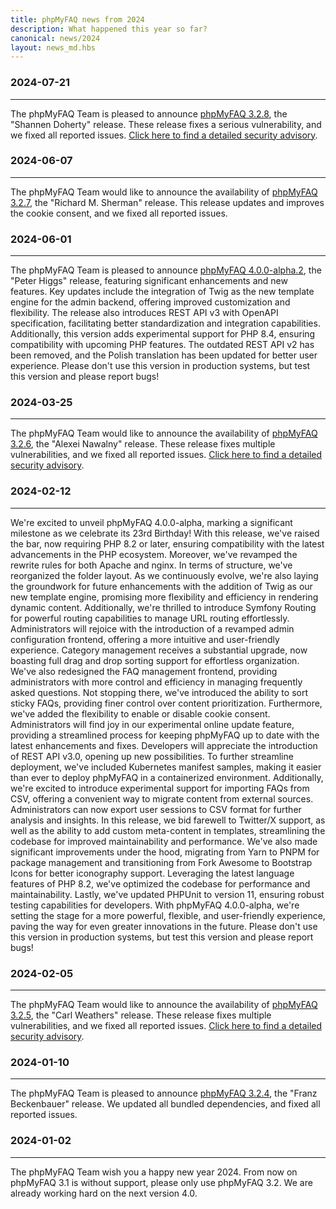 ```yaml
---
title: phpMyFAQ news from 2024
description: What happened this year so far?
canonical: news/2024
layout: news_md.hbs
---
```


### 2024-07-21
* * *
The phpMyFAQ Team is pleased to announce [phpMyFAQ 3.2.8](/download), the "Shannen Doherty" release.
These release fixes a serious vulnerability, and we fixed all reported issues.
[Click here to find a detailed security advisory](/security/advisory-2024-07-21).

### 2024-06-07
* * *
The phpMyFAQ Team would like to announce the availability of [phpMyFAQ 3.2.7](/download),
the "Richard M. Sherman" release.
This release updates and improves the cookie consent, and we fixed all reported issues.

### 2024-06-01
* * *
The phpMyFAQ Team is pleased to announce [phpMyFAQ 4.0.0-alpha.2](/download), the "Peter Higgs" release, featuring 
significant enhancements and new features. Key updates include the integration of Twig as the new template engine for 
the admin backend, offering improved customization and flexibility. The release also introduces REST API v3 with OpenAPI 
specification, facilitating better standardization and integration capabilities. Additionally, this version adds 
experimental support for PHP 8.4, ensuring compatibility with upcoming PHP features. The outdated REST API v2 has been 
removed, and the Polish translation has been updated for better user experience. Please don't use this version in 
production systems, but test this version and please report bugs!

### 2024-03-25
* * *
The phpMyFAQ Team would like to announce the availability of [phpMyFAQ 3.2.6](/download),
the "Alexei Nawalny" release.
These release fixes multiple vulnerabilities, and we fixed all reported issues.
[Click here to find a detailed security advisory](/security/advisory-2024-03-25).

### 2024-02-12
* * *
We're excited to unveil phpMyFAQ 4.0.0-alpha, marking a significant milestone as we celebrate its 23rd Birthday!
With this release, we've raised the bar, now requiring PHP 8.2 or later, ensuring compatibility with the latest 
advancements in the PHP ecosystem. Moreover, we've revamped the rewrite rules for both Apache and nginx.
In terms of structure, we've reorganized the folder layout. As we continuously evolve, we're also laying the groundwork 
for future enhancements with the addition of Twig as our new template engine, promising more flexibility and efficiency 
in rendering dynamic content. Additionally, we're thrilled to introduce Symfony Routing for powerful routing 
capabilities to manage URL routing effortlessly.
Administrators will rejoice with the introduction of a revamped admin configuration frontend, offering a more intuitive 
and user-friendly experience. Category management receives a substantial upgrade, now boasting full drag and drop 
sorting support for effortless organization. We've also redesigned the FAQ management frontend, providing administrators 
with more control and efficiency in managing frequently asked questions. Not stopping there, we've introduced the 
ability to sort sticky FAQs, providing finer control over content prioritization. Furthermore, we've added the 
flexibility to enable or disable cookie consent. Administrators will find joy in our experimental online update feature,
providing a streamlined process for keeping phpMyFAQ up to date with the latest enhancements and fixes.
Developers will appreciate the introduction of REST API v3.0, opening up new possibilities. To further streamline 
deployment, we've included Kubernetes manifest samples, making it easier than ever to deploy phpMyFAQ in a 
containerized environment. Additionally, we're excited to introduce experimental support for importing FAQs from CSV,
offering a convenient way to migrate content from external sources. Administrators can now export user sessions to CSV 
format for further analysis and insights. In this release, we bid farewell to Twitter/X support, as well as the ability 
to add custom meta-content in templates, streamlining the codebase for improved maintainability and performance.
We've also made significant improvements under the hood, migrating from Yarn to PNPM for package management
and transitioning from Fork Awesome to Bootstrap Icons for better iconography support. Leveraging the latest language 
features of PHP 8.2, we've optimized the codebase for performance and maintainability. Lastly, we've updated PHPUnit to 
version 11, ensuring robust testing capabilities for developers. With phpMyFAQ 4.0.0-alpha, we're setting the stage for 
a more powerful, flexible, and user-friendly experience, paving the way for even greater innovations in the future.
Please don't use this version in production systems, but test this version and please report bugs!

### 2024-02-05
* * *
The phpMyFAQ Team would like to announce the availability of [phpMyFAQ 3.2.5](/download),
the "Carl Weathers" release.
These release fixes multiple vulnerabilities, and we fixed all reported issues.
[Click here to find a detailed security advisory](/security/advisory-2024-02-05).

### 2024-01-10
* * *
The phpMyFAQ Team is pleased to announce [phpMyFAQ 3.2.4](/download), the "Franz Beckenbauer" release.
We updated all bundled dependencies, and fixed all reported issues.

### 2024-01-02
* * *
The phpMyFAQ Team wish you a happy new year 2024. From now on phpMyFAQ 3.1 is without support,
please only use phpMyFAQ 3.2.
We are already working hard on the next version 4.0.